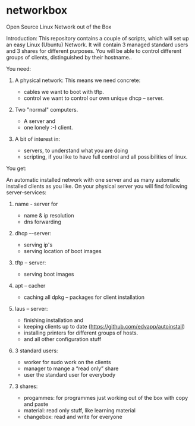 # networkbox
Open Source Linux Network out of the Box

Introduction: 
This repository contains a couple of scripts, which will set up an easy Linux (Ubuntu) Network.
It will contain 3 managed standard users and 3 shares for different purposes.
You will be able to control different groups of clients, distinguished by their hostname.. 

You need:

1.	A physical network:
	This means we need concrete:
	- cables	we want to boot with tftp.
	- control	we want to control our own unique dhcp – server.

2.	Two "normal" computers.
	- A server and
	- one lonely :-) client.

3.	A bit of interest in:
	- servers, to understand what you are doing
	- scripting, if you like to have full control and all possibilities of linux.

You get:

An automatic installed network with one server and as many automatic installed clients as you like.
On your physical server you will find following server-services:

1.	name - server for
	- name & ip resolution
	- dns forwarding

2.	dhcp –-server:
	- serving ip's
	- serving location of boot images

3.	tftp – server:
	- serving boot images

4.	apt – cacher
	- caching all dpkg – packages for client installation

5.	laus – server:
	- finishing installation and
	- keeping clients up to date (https://github.com/edvapp/autoinstall)
	- installing printers for different groups of hosts.
	- and all other configuration stuff

6.	3 standard users:
	- worker	for sudo work on the clients
	- manager	to mange a “read only” share
	- user		the standard user for everybody

7.	3 shares:
	- progammes:	for programmes just working out of the box with copy and paste
	- material:	read only stuff, like learning material
	- changebox:	read and write for everyone
